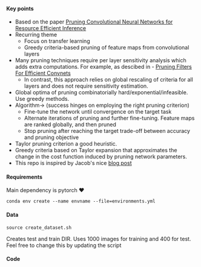 #### Key points

*  Based on the paper [Pruning Convolutional Neural Networks for Resource Efficient Inference
](https://arxiv.org/abs/1611.06440)
* Recurring theme
  * Focus on transfer learning
  * Greedy criteria-based pruning of feature maps from convolutional layers
* Many pruning techniques require per layer sensitivity analysis which adds extra computations. For example, as descibed in - [ Pruning Filters For Efficient Convnets](https://github.com/rohinarora/Neural-Networks-Pruning/tree/master/1.%20Pruning%20Filters%20For%20Efficient%20Convnets)
  * In contrast, this approach relies on global rescaling of criteria for all layers and does not require sensitivity estimation.
* Global optima of pruning combinatorially hard/exponential/infeasible. Use greedy methods.
* Algorithm-> (success hinges on employing the right pruning criterion)
  * Fine-tune the network until convergence on the target task
  * Alternate iterations of pruning and further fine-tuning. Feature maps are ranked globally, and then pruned
  * Stop pruning after reaching the target trade-off between accuracy and pruning objective
* Taylor pruning criterion a good heuristic.
* Greedy criteria based on Taylor expansion that approximates the change in the cost function induced by pruning network parameters.
* This repo is inspired by Jacob's nice [blog post](https://jacobgil.github.io/deeplearning/pruning-deep-learning)

#### Requirements
Main dependency is pytorch :heart:

```conda env create --name envname --file=environments.yml```

#### Data

```source create_dataset.sh```

Creates test and train DIR. Uses 1000 images for training and 400 for test. Feel free to change this by updating the script

#### Code
